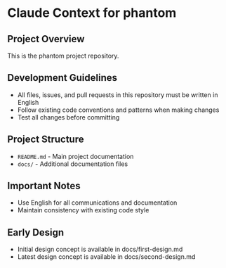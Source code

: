 # Claude Context for phantom

## Project Overview
This is the phantom project repository.

## Development Guidelines
- All files, issues, and pull requests in this repository must be written in English
- Follow existing code conventions and patterns when making changes
- Test all changes before committing

## Project Structure
- `README.md` - Main project documentation
- `docs/` - Additional documentation files

## Important Notes
- Use English for all communications and documentation
- Maintain consistency with existing code style

## Early Design
- Initial design concept is available in docs/first-design.md
- Latest design concept is available in docs/second-design.md
